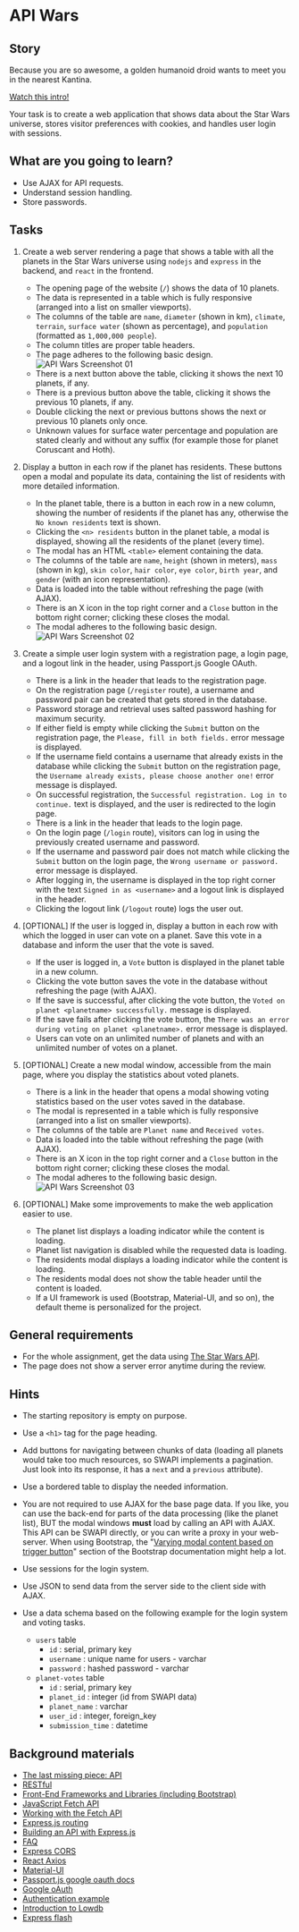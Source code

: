 # API Wars

## Story

Because you are so awesome, a golden humanoid droid wants to meet you in the nearest Kantina.

[Watch this intro!](https://starwarsintrocreator.kassellabs.io/?ref=redirect#!/BM1kT5Ezi0Q0b-Ell8TE)

Your task is to create a web application that shows data about the Star Wars
universe, stores visitor preferences with cookies, and handles user login with
sessions.

## What are you going to learn?

- Use AJAX for API requests.
- Understand session handling.
- Store passwords.

## Tasks

1. Create a web server rendering a page that shows a table with all the planets in the Star Wars universe using `nodejs` and `express` in the backend, and `react` in the frontend.
    - The opening page of the website (`/`) shows the data of 10 planets.
    - The data is represented in a table which is fully responsive (arranged into a list on smaller viewports).
    - The columns of the table are `name`, `diameter` (shown in km), `climate`, `terrain`, `surface water` (shown as percentage), and `population` (formatted as `1,000,000 people`).
    - The column titles are proper table headers.
    - The page adheres to the following basic design.
![API Wars Screenshot 01](media/web/apiwars-screenshot-01.png)
    - There is a next button above the table, clicking it shows the next 10 planets, if any.
    - There is a previous button above the table, clicking it shows the previous 10 planets, if any.
    - Double clicking the next or previous buttons shows the next or previous 10 planets only once.
    - Unknown values for surface water percentage and population are stated clearly and without any suffix (for example those for planet Coruscant and Hoth).

2. Display a button in each row if the planet has residents. These buttons open a modal and populate its data, containing the list of residents with more detailed information.
    - In the planet table, there is a button in each row in a new column, showing the number of residents if the planet has any, otherwise the `No known residents` text is shown.
    - Clicking the `<n> residents` button in the planet table, a modal is displayed, showing all the residents of the planet (every time).
    - The modal has an HTML `<table>` element containing the data.
    - The columns of the table are `name`, `height` (shown in meters), `mass` (shown in kg), `skin color`, `hair color`, `eye color`, `birth year`, and `gender` (with an icon representation).
    - Data is loaded into the table without refreshing the page (with AJAX).
    - There is an X icon in the top right corner and a `Close` button in the bottom right corner; clicking these closes the modal.
    - The modal adheres to the following basic design.
![API Wars Screenshot 02](media/web/apiwars-screenshot-02.png)

3. Create a simple user login system with a registration page, a login page, and a logout link in the header, using Passport.js Google OAuth.
    - There is a link in the header that leads to the registration page.
    - On the registration page (`/register` route), a username and password pair can be created that gets stored in the database.
    - Password storage and retrieval uses salted password hashing for maximum security.
    - If either field is empty while clicking the `Submit` button on the registration page, the `Please, fill in both fields.` error message is displayed.
    - If the username field contains a username that already exists in the database while clicking the `Submit` button on the registration page, the `Username already exists, please choose another one!` error message is displayed.
    - On successful registration, the `Successful registration. Log in to continue.` text is displayed, and the user is redirected to the login page.
    - There is a link in the header that leads to the login page.
    - On the login page (`/login` route), visitors can log in using the previously created username and password.
    - If the username and password pair does not match while clicking the `Submit` button on the login page, the `Wrong username or password.` error message is displayed.
    - After logging in, the username is displayed in the top right corner with the text `Signed in as <username>` and a logout link is displayed in the header.
    - Clicking the logout link (`/logout` route) logs the user out.

4. [OPTIONAL] If the user is logged in, display a button in each row with which the logged in user can vote on a planet. Save this vote in a database and inform the user that the vote is saved.
    - If the user is logged in, a `Vote` button is displayed in the planet table in a new column.
    - Clicking the vote button saves the vote in the database without refreshing the page (with AJAX).
    - If the save is successful, after clicking the vote button, the `Voted on planet <planetname> successfully.` message is displayed.
    - If the save fails after clicking the vote button, the `There was an error during voting on planet <planetname>.` error message is displayed.
    - Users can vote on an unlimited number of planets and with an unlimited number of votes on a planet.

5. [OPTIONAL] Create a new modal window, accessible from the main page, where you display the statistics about voted planets.
    - There is a link in the header that opens a modal showing voting statistics based on the user votes saved in the database.
    - The modal is represented in a table which is fully responsive (arranged into a list on smaller viewports).
    - The columns of the table are `Planet name` and `Received votes`.
    - Data is loaded into the table without refreshing the page (with AJAX).
    - There is an X icon in the top right corner and a `Close` button in the bottom right corner; clicking these closes the modal.
    - The modal adheres to the following basic design.
![API Wars Screenshot 03](media/web/apiwars-screenshot-03.png)

6. [OPTIONAL] Make some improvements to make the web application easier to use.
    - The planet list displays a loading indicator while the content is loading.
    - Planet list navigation is disabled while the requested data is loading.
    - The residents modal displays a loading indicator while the content is loading.
    - The residents modal does not show the table header until the content is loaded.
    - If a UI framework is used (Bootstrap, Material-UI, and so on), the default theme is personalized for the project.

## General requirements

- For the whole assignment, get the data using [The Star Wars API](https://swapi.dev/).
- The page does not show a server error anytime during the review.

## Hints

- The starting repository is empty on purpose.


- Use a `<h1>` tag for the page heading.
- Add buttons for navigating between chunks of data (loading all planets would
  take too much resources, so SWAPI implements a pagination. Just look into its
  response, it has a `next` and a `previous` attribute).
- Use a bordered table to display the needed information.
- You are not required to use AJAX for the base page data. If you like, you can
  use the back-end for parts of the data processing (like the planet list), BUT
  the modal windows **must** load by calling an API with AJAX. This API can be
  SWAPI directly, or you can write a proxy in your web-server. When using Bootstrap, the
  "[Varying modal content based on trigger
  button](https://getbootstrap.com/docs/4.1/components/modal/#via-javascript)"
  section of the Bootstrap documentation might help a lot.
- Use sessions for the login system.
- Use JSON to send data from the server side to the client side with AJAX.
- Use a data schema based on the following example for the login system and voting tasks.
  - `users` table
    - `id` : serial, primary key
    - `username` : unique name for users - varchar
    - `password` : hashed password - varchar
  - `planet-votes` table
    - `id` : serial, primary key
    - `planet_id` : integer (id from SWAPI data)
    - `planet_name` : varchar
    - `user_id` : integer, foreign_key
    - `submission_time` : datetime

## Background materials

- <i class="far fa-exclamation"></i> [The last missing piece: API](project/curriculum/materials/pages/web/the-last-missing-piece-api.md)
- <i class="far fa-book-open"></i> [RESTful](project/curriculum/materials/pages/web/restful.md)
- <i class="far fa-book-open"></i> [Front-End Frameworks and Libraries (including Bootstrap)](project/curriculum/materials/pages/javascript/frontend-libraries-and-frameworks.md)
- <i class="far fa-exclamation"></i> [JavaScript Fetch API](https://developer.mozilla.org/en-US/docs/Web/API/Fetch_API/Using_Fetch)
- <i class="far fa-book-open"></i> [Working with the Fetch API](https://developers.google.com/web/ilt/pwa/working-with-the-fetch-api)
- <i class="far fa-exclamation"></i> [Express.js routing](https://expressjs.com/en/guide/routing.html)
- <i class="far fa-video"></i> [Building an API with Express.js](https://www.youtube.com/watch?v=L72fhGm1tfE&t)
- <i class="far fa-book-open"></i> [FAQ](https://expressjs.com/en/starter/faq.html)
- <i class="far fa-book-open"></i> [Express CORS](https://expressjs.com/en/resources/middleware/cors.html)
- <i class="far fa-candy-cane"></i> [React Axios](https://github.com/axios/axios)
- <i class="far fa-book-open"></i> [Material-UI](https://material-ui.com/)
- <i class="far fa-exclamation"></i> [Passport.js google oauth docs](http://www.passportjs.org/docs/google/)
- <i class="far fa-video"></i> [Google oAuth](https://www.youtube.com/watch?v=o9e3ex-axzA)
- <i class="far fa-book-open"></i> [Authentication example](https://stackabuse.com/adding-authentication-to-express-with-passport/)
- <i class="far fa-exclamation"></i> [Introduction to Lowdb](project/curriculum/materials/tutorials/introduction-to-lowdb.md)
- <i class="far fa-book-open"></i> [Express flash](https://www.npmjs.com/package/express-flash)

